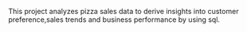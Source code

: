 This project analyzes pizza sales data to derive insights into customer preference,sales trends and business performance by using sql.
